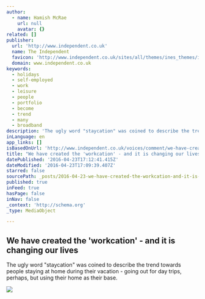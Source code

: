 ```yaml
---
author:
  - name: Hamish McRae
    url: null
    avatar: {}
related: []
publisher:
  url: 'http://www.independent.co.uk'
  name: The Independent
  favicon: 'http://www.independent.co.uk/sites/all/themes/ines_themes/independent_theme/favicon.ico'
  domain: www.independent.co.uk
keywords:
  - holidays
  - self-employed
  - work
  - leisure
  - people
  - portfolio
  - become
  - trend
  - many
  - broadband
description: 'The ugly word "staycation" was coined to describe the trend towards people staying at home during their vacation - going out for day trips, perhaps, but using their home as their base.'
inLanguage: en
app_links: []
isBasedOnUrl: 'http://www.independent.co.uk/voices/comment/we-have-created-the-workcation-and-it-is-changing-our-lives-10446921.html'
title: "We have created the 'workcation' - and it is changing our lives"
datePublished: '2016-04-23T17:12:41.415Z'
dateModified: '2016-04-23T17:09:39.407Z'
starred: false
sourcePath: _posts/2016-04-23-we-have-created-the-workcation-and-it-is-changing-our-li.md
published: true
inFeed: true
hasPage: false
inNav: false
_context: 'http://schema.org'
_type: MediaObject

---
```

<article style=""><h1>We have created the 'workcation' - and it is changing our lives</h1><p>The ugly word "staycation" was coined to describe the trend towards people staying at home during their vacation - going out for day trips, perhaps, but using their home as their base.</p><img src="http://static.independent.co.uk/s3fs-public/thumbnails/image/2015/08/08/20/Workation-Getty.jpg" /></article>